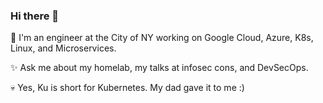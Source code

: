 ### Hi there 👋

🔭 I'm an engineer at the City of NY working on Google Cloud, Azure, K8s, Linux, and Microservices. 

:sparkles: Ask me about my homelab, my talks at infosec cons, and DevSecOps.

:skull: Yes, Ku is short for Kubernetes. My dad gave it to me :)

<!--
**Drookoo/Drookoo** is a ✨ _special_ ✨ repository because its `README.md` (this file) appears on your GitHub profile.

Here are some ideas to get you started:

- 🔭 I’m currently working on ...
- 🌱 I’m currently learning ...
- 👯 I’m looking to collaborate on ...
- 🤔 I’m looking for help with ...
- 💬 Ask me about ...
- 📫 How to reach me: ...
- 😄 Pronouns: ...
- ⚡ Fun fact: ...
-->
